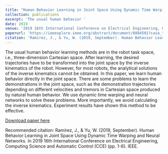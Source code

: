 ```yaml
---
title: "Human Behavior Learning in Joint Space Using Dynamic Time Warping and Neural Networks"
collection: publications
excerpt: 'The usual human behavior '
date: 2019
venue: '2019 16th International Conference on Electrical Engineering, Computing Science and Automatic Control (CCE)'
paperurl: 'https://ieeexplore.ieee.org/abstract/document/8884501?casa_token=kAxs8OMNC-cAAAAA:iZYvE2vd-DQSnkCxtylS07ACQQmJW9XpFZl54iIP292MCBWZj4u3F95uAoQdR13yeOYIXy2MCVs'
citation: 'Ramírez, J., & Yu, W. (2019, September). Human Behavior Learning in Joint Space Using Dynamic Time Warping and Neural Networks. In 2019 16th International Conference on Electrical Engineering, Computing Science and Automatic Control (CCE) (pp. 1-6). IEEE.'
---
```

The usual human behavior learning methods are in the robot task space, i.e., three-dimension Cartesian space. After learning, the desired trajectories have to be transformed into the joint space by the inverse kinematics of the robot. However, for most robots, the analytical solutions of the inverse kinematics cannot be obtained. In this paper, we learn human behavior directly in the joint space. There are some problems to learn the demonstrations in the joint space, such as the demonstration trajectories depending on different velocities and tremors in Cartesian space produced by natural human behavior. We use dynamic time warping and neural networks to solve these problems. More importantly, we avoid calculating the inverse kinematics. Experiment results have shown this method to be effective.

[Download paper here](https://ieeexplore.ieee.org/abstract/document/8884501?casa_token=kAxs8OMNC-cAAAAA:iZYvE2vd-DQSnkCxtylS07ACQQmJW9XpFZl54iIP292MCBWZj4u3F95uAoQdR13yeOYIXy2MCVs)

Recommended citation: Ramírez, J., & Yu, W. (2019, September). Human Behavior Learning in Joint Space Using Dynamic Time Warping and Neural Networks. In 2019 16th International Conference on Electrical Engineering, Computing Science and Automatic Control (CCE) (pp. 1-6). IEEE.
